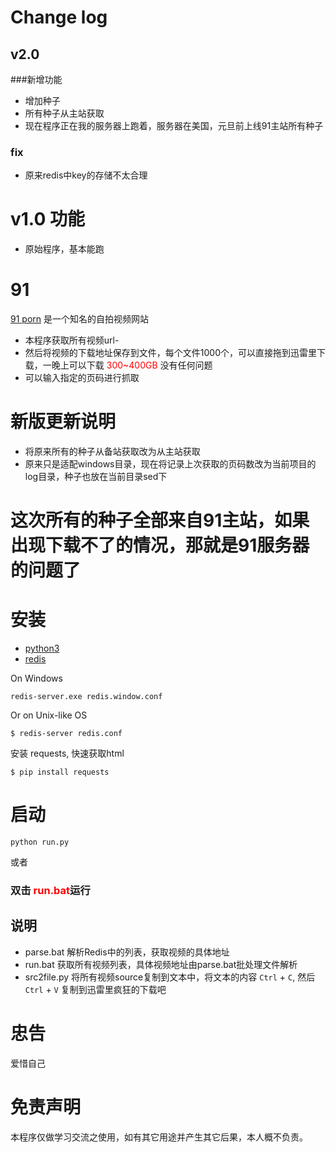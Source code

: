# Change log
## v2.0 
###新增功能
 - 增加种子
 - 所有种子从主站获取
 - 现在程序正在我的服务器上跑着，服务器在美国，元旦前上线91主站所有种子
### fix 
- 原来redis中key的存储不太合理

# v1.0 功能 
- 原始程序，基本能跑

# 91
[91 porn](http://91porn.com/) 是一个知名的自拍视频网站
- 本程序获取所有视频url-
- 然后将视频的下载地址保存到文件，每个文件1000个，可以直接拖到迅雷里下载，一晚上可以下载<label style="color:red"> 300~400GB </label> 没有任何问题
- 可以输入指定的页码进行抓取

# 新版更新说明
- 将原来所有的种子从备站获取改为从主站获取
- 原来只是适配windows目录，现在将记录上次获取的页码数改为当前项目的log目录，种子也放在当前目录sed下

# 这次所有的种子全部来自91主站，如果出现下载不了的情况，那就是91服务器的问题了

# 安装
- [python3](http://www.python.org)
- [redis](redis.io)

On Windows

    redis-server.exe redis.window.conf    

Or on Unix-like OS

    $ redis-server redis.conf 

安装 requests, 快速获取html

    $ pip install requests    


# 启动

    python run.py    

或者

### 双击  <label style="color:red">**run.bat**</label>运行

## 说明
- parse.bat 解析Redis中的列表，获取视频的具体地址
- run.bat 获取所有视频列表，具体视频地址由parse.bat批处理文件解析
- src2file.py 将所有视频source复制到文本中，将文本的内容 `Ctrl` + `C`, 然后`Ctrl` + `V` 复制到迅雷里疯狂的下载吧

# 忠告
  爱惜自己

# 免责声明
  本程序仅做学习交流之使用，如有其它用途并产生其它后果，本人概不负责。
